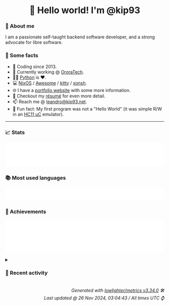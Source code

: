 <!-- README template, populated using this action:
     https://github.com/kip93/kip93/blob/main/.github/workflows/readme.yml. -->

<h1 align="center">👋 Hello world! I'm @kip93</h1> <!-- LOGIN => username -->

### 👤 About me

I am a passionate self-taught backend software developer, and a strong advocate for libre software.


### 💬 Some facts

* 📅 Coding since 2013.
* 💼 Currently working @ [OroraTech](https://ororatech.com/).
* 👨‍💻 [Python](https://github.com/search?q=user%3Akip93&l=python) is ❤️. <!-- LOGIN => username -->
* 💻 [NixOS](https://github.com/NixOS/) /
     [Awesome](https://github.com/awesomeWM/) /
     [kitty](https://github.com/kovidgoyal/kitty/) /
     [xonsh](https://github.com/xonsh/).
* 🌐 I have a [portfolio website](https://kip93.net/) with some more information.
* 📝 Checkout my [résumé](https://kip93.net/resume/) for even more detail.
* 📫 Reach me @ [leandro@kip93.net](mailto:leandro@kip93.net).
* 🎲 Fun fact: My first program was not a "Hello World" (it was simple R/W in an [HC11 µC](https://en.wikipedia.org/wiki/68HC11) emulator).


-----------------------------------------------------------------------------------------------------------------------


### 📈 Stats

![](./stats.svg)


### 📚 Most used languages <!-- by percentage, in decreasing order -->

![](./languages.svg)


### 🏅 Achievements

![](./achievements.svg)


<details> <!-- Last activity -->
<!-- Almost verbatim copy of https://github.com/lowlighter/metrics/blob/latest/source/templates/markdown/partials/activity.ejs, but restructured to be foldable. -->
<summary><h3>📰 Recent activity</h3></summary>

* ➡️ Pushed 3 commits in [b-camacho/nix](https://github.com/b-camacho/nix) on branch `lfs`
  * [#38fb402](https://github.com/b-camacho/nix/commit/38fb402) Fix lfs toURL missing argument
  * [#d201b28](https://github.com/b-camacho/nix/commit/d201b28) Pass lfs flag to submodules
  * [#c9a8bd6](https://github.com/b-camacho/nix/commit/c9a8bd6) Work around https://github.com/libgit2/libgit2/issues/6946
  * *On 25 Nov 2024, 21:11:38*
* ➡️ Pushed 3 commits in [kip93/nix](https://github.com/kip93/nix) on branch `lfs`
  * [#38fb402](https://github.com/kip93/nix/commit/38fb402) Fix lfs toURL missing argument
  * [#d201b28](https://github.com/kip93/nix/commit/d201b28) Pass lfs flag to submodules
  * [#c9a8bd6](https://github.com/kip93/nix/commit/c9a8bd6) Work around https://github.com/libgit2/libgit2/issues/6946
  * *On 25 Nov 2024, 21:11:33*
* #️⃣ Opened [#6946 `git_pathspec_matches_path` not working with leading `**/` on pattern](https://github.com/libgit2/libgit2/issues/6946) in [libgit2/libgit2](https://github.com/libgit2/libgit2)
  * *On 25 Nov 2024, 19:51:37*
* 💬 Commented on [#10153 git-lfs support](https://github.com/NixOS/nix/issues/10153) from [NixOS/nix](https://github.com/NixOS/nix)
  * *On 25 Nov 2024, 15:42:45*
</details>


<h6 align="right"><em>
    Generated with <a href="https://github.com/lowlighter/metrics/tree/latest/">lowlighter/metrics v3.34.0</a> 🛠️<br> <!-- VERSION => MAJOR.minor.patch -->
    Last updated @ 26 Nov 2024, 03:04:43 / All times UTC ⌚ <!-- meta.generated => DD/MM/YYYY, hh:mm -->
</em></h6>
